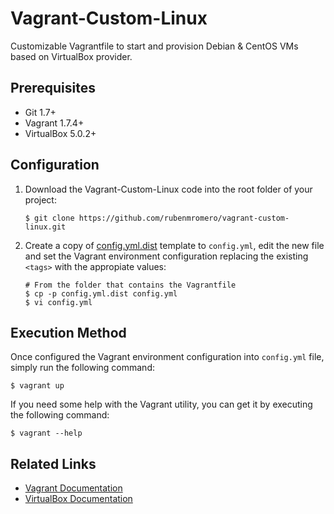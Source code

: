 # Vagrant-Custom-Linux

Customizable Vagrantfile to start and provision Debian & CentOS VMs based on VirtualBox provider.

## Prerequisites

* Git 1.7+
* Vagrant 1.7.4+
* VirtualBox 5.0.2+

## Configuration

1. Download the Vagrant-Custom-Linux code into the root folder of your project:

       $ git clone https://github.com/rubenmromero/vagrant-custom-linux.git

2. Create a copy of [config.yml.dist](config.yml.dist) template to `config.yml`, edit the new file and set the Vagrant environment configuration replacing the existing `<tags>` with the appropiate values:

       # From the folder that contains the Vagrantfile
       $ cp -p config.yml.dist config.yml
       $ vi config.yml

## Execution Method

Once configured the Vagrant environment configuration into `config.yml` file, simply run the following command:

    $ vagrant up

If you need some help with the Vagrant utility, you can get it by executing the following command:

    $ vagrant --help

## Related Links

* [Vagrant Documentation](https://www.vagrantup.com/docs/index.html)
* [VirtualBox Documentation](https://www.virtualbox.org/wiki/Documentation)
